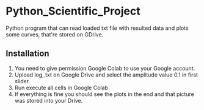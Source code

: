 # Python_Scientific_Project
Python program that can read loaded txt file with resulted data and plots some curves, that're stored on GDrive.

## Installation
1. You need to give permission Google Colab to use your Google account.
2. Upload log,.txt on Google Drive and select the amplitude value 0.1 in first slider. 
3. Run execute all cells in Google Colab
4. If everything is fine you should see the plots in the end and that picture was stored into your Drive.
